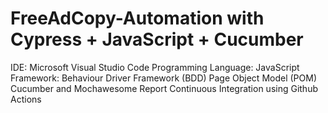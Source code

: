 # FreeAdCopy-Automation with Cypress + JavaScript + Cucumber
 
IDE: Microsoft Visual Studio Code
Programming Language: JavaScript
Framework: Behaviour Driver Framework (BDD)
Page Object Model (POM)
Cucumber and Mochawesome Report 
Continuous Integration using Github Actions
